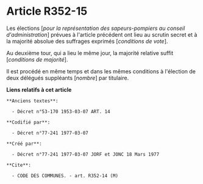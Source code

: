 # Article R352-15

Les élections [*pour la représentation des sapeurs-pompiers au conseil d'administration*] prévues à l'article précédent ont
lieu au scrutin secret et à la majorité absolue des suffrages exprimés [*conditions de vote*].

Au deuxième tour, qui a lieu le même jour, la majorité relative suffit [*conditions de majorité*].

Il est procédé en même temps et dans les mêmes conditions à l'élection de deux délégués suppléants [*nombre*] par titulaire.

**Liens relatifs à cet article**

	**Anciens textes**:

	  - Décret n°53-170 1953-03-07 ART. 14

	**Codifié par**:

	  - Décret n°77-241 1977-03-07

	**Créé par**:

	  - Décret n°77-241 1977-03-07 JORF et JONC 18 Mars 1977

	**Cite**:

	  - CODE DES COMMUNES. - art. R352-14 (M)
